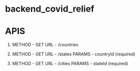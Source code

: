 # backend_covid_relief

# APIS
1. METHOD - GET
   URL - /countries
   
2.  METHOD - GET
    URL - /states
    PARAMS - countryId (required)
    
3.  METHOD - GET
    URL - /cities
    PARAMS - stateId (required)
   
